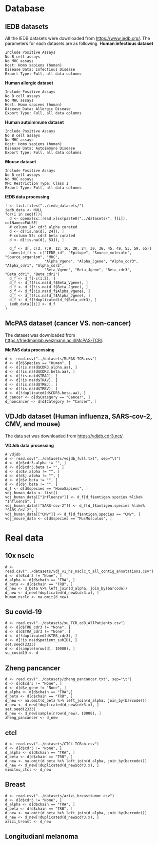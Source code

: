 # Database
## IEDB datasets
All the IEDB datasets were downloaded from https://www.iedb.org/. The parameters for each datasets are as following. 
 **Human infectious dataset** 
 ```
 Include Positive Assays
 No B cell assays
 No MHC assays
 Host: Homo sapiens (human)
 Disease Data: Infectious Disease
 Export Type: Full, all data columns
 ```
 **Human allergic dataset** 
```
Include Positive Assays
No B cell assays
No MHC assays
Host: Homo sapiens (human)
Disease Data: Allergic Disease
Export Type: Full, all data columns
```
**Human autoimmune dataset**
```
Include Positive Assays
No B cell assays
No MHC assays
Host: Homo sapiens (human)
Disease Data: Autoimmune Disease
Export Type: Full, all data columns
```
**Mouse dataset**
```
Include Positive Assays
No B cell assays
No MHC assays
MHC Restriction Type: Class I
Export Type: Full, all data columns
```
**IEDB data processing**
```
f <- list.files("../iedb_datasets/")
iedb_data <- NULL
for(i in seq(f)){
  d <- openxlsx::read.xlsx(paste0("../datasets/", f[i]), colNames=FALSE)
  # column 24: cdr3 alpha curated 
  d <- d[!is.na(d[, 24]), ]
  # column 53: cdr3 beta curated 
  d <- d[!is.na(d[, 53]), ]
  
  d_f <- d[, c(2, 7:9, 12, 16, 20, 24, 30, 36, 45, 49, 53, 59, 65)]
  names(d_f) <- c("IEDB_id", "Epitope", "Source_molecule", "Source_organism", "MHC",
                  "Alpha_Vgene", "Alpha_Jgene", "Alpha_cdr3", "Alpha_cdr1", "Alpha_cdr2",
                  "Beta_Vgene", "Beta_Jgene", "Beta_cdr3", "Beta_cdr1", "Beta_cdr2")
  d_f <- d_f[-c(1:2), ]
  d_f <- d_f[!is.na(d_f$Beta_Vgene), ]
  d_f <- d_f[!is.na(d_f$Beta_Jgene), ]
  d_f <- d_f[!is.na(d_f$Alpha_Vgene), ]
  d_f <- d_f[!is.na(d_f$Alpha_Jgene), ]
  d_f <- d_f[!duplicated(d_f$Beta_cdr3), ]
  iedb_data[[i]] <- d_f
}
```
## McPAS dataset (cancer VS. non-cancer)
The dataset was downloaded from https://friedmanlab.weizmann.ac.il/McPAS-TCR/. 

**McPAS data processing**
```
d <- read.csv("../datasets/McPAS-TCR.csv")
d <- d[d$Species == "Human", ]
d <- d[!is.na(d$CDR3.alpha.aa), ]
d <- d[!is.na(d$CDR3.beta.aa), ]
d <- d[!is.na(d$TRAJ), ]
d <- d[!is.na(d$TRAV), ]
d <- d[!is.na(d$TRBJ), ]
d <- d[!is.na(d$TRBV), ]
d <- d[!duplicated(d$CDR3.beta.aa), ]
d_cancer <- d[d$Category == "Cancer", ]
d_noncancer <- d[d$Category != "Cancer", ]
```
## VDJdb dataset (Human influenza, SARS-cov-2, CMV, and mouse)
The data set was downloaded from https://vdjdb.cdr3.net/.

**VDJdb data processing**
```
# vdjdb
d <- read.csv("../datasets/vdjdb_full.txt", sep="\t")
d <- d[d$cdr3.alpha != "", ]
d <- d[d$cdr3.beta != "", ]
d <- d[d$v.alpha != "", ]
d <- d[d$j.alpha != "", ]
d <- d[d$v.beta != "", ]
d <- d[d$j.beta != "", ]
d_f <- d[d$species == "HomoSapiens", ]
vdj_human_data <- list()
vdj_human_data[["Influenza"]] <- d_f[d_f$antigen.species %like% "Influenza", ]
vdj_human_data[["SARS-cov-2"]] <- d_f[d_f$antigen.species %like% "SARS-CoV-2", ]
vdj_human_data[["CMV"]] <- d_f[d_f$antigen.species == "CMV", ]
vdj_mouse_data <- d[d$species == "MusMusculus", ]
```

# Real data 
## 10x nsclc
```
d <- read.csv("../datasets/vdj_v1_hs_nsclc_t_all_contig_annotations.csv")
d <- d[d$cdr3 != "None", ]
d_alpha <- d[d$chain == "TRA", ]
d_beta <- d[d$chain == "TRB", ]
d_new <- d_beta %>% left_join(d_alpha, join_by(barcode))
d_new <- d_new[!duplicated(d_new$cdr3.x), ]
human_nsclc <- na.omit(d_new)
```
## Su covid-19 
```
d <- read.csv("../datasets/su_TCR_cd8_AllPatients.csv")
d <- d[d$TRB_cdr3 != "None", ]
d <- d[d$TRA_cdr3 != "None", ]
d <- d[!duplicated(d$TRB_cdr3), ]
d <- d[!is.na(d$patient_subID), ]
set.seed(2333)
d <- d[sample(nrow(d), 10000), ]
su_covid19 <- d
```
## Zheng pancancer
```
d <- read.csv("../datasets/zheng_pancancer.txt", sep="\t")
d <- d[d$cdr3 != "None", ]
d <- d[d$v_gene != "None", ]
d_alpha <- d[d$chain == "TRA",]
d_beta <- d[d$chain == "TRB", ]
d_new <- na.omit(d_beta %>% left_join(d_alpha, join_by(barcode)))
d_new <- d_new[!duplicated(d_new$cdr3.x), ]
set.seed(2333)
d_new <- d_new[sample(nrow(d_new), 10000), ]
zheng_pancancer <- d_new
```
## ctcl
```
d <- read.csv("../datasets/CTCL-TCRab.csv")
d <- d[d$cdr3 != "None", ]
d_alpha <- d[d$chain == "TRA", ]
d_beta <- d[d$chain == "TRB", ]
d_new <- na.omit(d_beta %>% left_join(d_alpha, join_by(barcode)))
d_new <- d_new[!duplicated(d_new$cdr3.x), ]
mimitou_ctcl <- d_new
```
## Breast
```
d <- read.csv("../datasets/azizi_breasttumor.csv")
d <- d[d$cdr3 != "None", ]
d_alpha <- d[d$chain == "TRA", ]
d_beta <- d[d$chain == "TRB", ]
d_new <- na.omit(d_beta %>% left_join(d_alpha, join_by(barcode)))
d_new <- d_new[!duplicated(d_new$cdr3.x), ]
azizi_breast <- d_new
```
## Longitudianl melanoma
```

```

